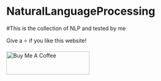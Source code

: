 # NaturalLanguageProcessing

#This is the collection of NLP and tested by me


Give a ⭐ if you like this website!

<a href="https://www.buymeacoffee.com/junds" target="_blank"><img src="https://cdn.buymeacoffee.com/buttons/v2/default-violet.png" alt="Buy Me A Coffee" height= "60px" width= "217px" ></a>



